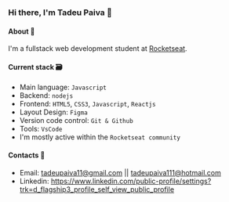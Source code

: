 ### Hi there, I'm Tadeu Paiva  👋

#### About 🚀
I'm a fullstack web development student at [Rocketseat](https://www.rocketseat.com.br/).

#### Current stack 🗃️
- Main language: `Javascript`
- Backend: `nodejs`
- Frontend: `HTML5`, `CSS3`, `Javascript`, `Reactjs`
- Layout Design: `Figma`
- Version code control: `Git & Github`
- Tools: `VsCode`
- I'm mostly active within the `Rocketseat community`

#### Contacts 💬
- Email: tadeupaiva11@gmail.com || tadeupaiva111@hotmail.com
- Linkedin: https://www.linkedin.com/public-profile/settings?trk=d_flagship3_profile_self_view_public_profile
